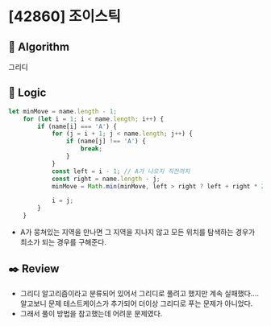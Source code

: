 # [42860] 조이스틱

## :pushpin: **Algorithm**

그리디

## :round_pushpin: **Logic**

```javascript
let minMove = name.length - 1;
    for (let i = 1; i < name.length; i++) {
        if (name[i] === 'A') {
            for (j = i + 1; j < name.length; j++) {
                if (name[j] !== 'A') {
                    break;
                }
            }
            const left = i - 1; // A가 나오지 직전까지
            const right = name.length - j;
            minMove = Math.min(minMove, left > right ? left + right * 2 : left * 2 + right);

            i = j;
        }
    }
```

- A가 뭉쳐있는 지역을 만나면 그 지역을 지나지 않고 모든 위치를 탐색하는 경우가 최소가 되는 경우를 구해준다.

## :black_nib: **Review**

- 그리디 알고리즘이라고 분류되어 있어서 그리디로 풀려고 했지만 계속 실패했다.... 알고보니 문제 테스트케이스가 추가되어 더이상 그리디로 푸는 문제가 아니었다.
- 그래서 풀이 방법을 참고했는데 어려운 문제였다.